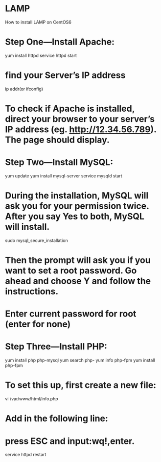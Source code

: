 # LAMP
How to install LAMP on CentOS6 

# Step One—Install Apache:
yum install httpd
service httpd start
# find your Server’s IP address
ip addr(or ifconfig)
# To check if Apache is installed, direct your browser to your server’s IP address (eg. http://12.34.56.789). The page should display.

# Step Two—Install MySQL:
yum update
yum install mysql-server
service mysqld start
# During the installation, MySQL will ask you for your permission twice. After you say Yes to both, MySQL will install.
sudo mysql_secure_installation
# Then the prompt will ask you if you want to set a root password. Go ahead and choose Y and follow the instructions.
# Enter current password for root (enter for none)

# Step Three—Install PHP:
yum install php php-mysql
yum search php-
yum info php-fpm
yum install php-fpm
# To set this up, first create a new file:
vi /var/www/html/info.php
# Add in the following line:
<?php phpinfo(); ?>
# press ESC and input:wq!,enter.
service httpd restart
